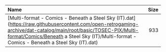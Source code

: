 |Name|Size|
|:---|---:|
|[Multi-format - Comics - Beneath a Steel Sky (IT).dat](https://raw.githubusercontent.com/open-retrogaming-archive/dat-catalog/main/root/basic/TOSEC-PIX/Multi-format/Comics/Beneath a Steel Sky (IT)/Multi-format - Comics - Beneath a Steel Sky (IT).dat)|933|
